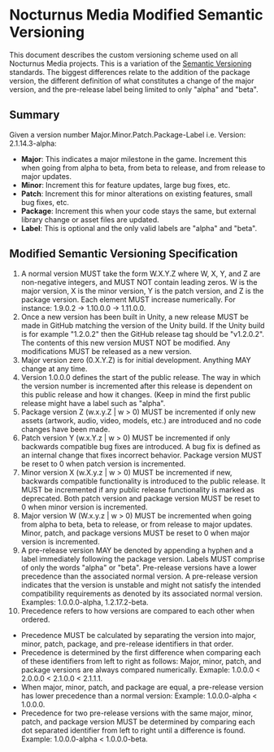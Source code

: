 # Nocturnus Media Modified Semantic Versioning
This document describes the custom versioning scheme used on all Nocturnus Media projects.
This is a variation of the [Semantic Versioning](https://semver.org/) standards.
The biggest differences relate to the addition of the package version, the different definition of what constitutes a change of the major version, and the pre-release label being limited to only "alpha" and "beta".

## Summary
Given a version number Major.Minor.Patch.Package-Label i.e. Version: 2.1.14.3-alpha:
- **Major**: This indicates a major milestone in the game. Increment this when going from alpha to beta, from beta to release, and from release to major updates.
- **Minor**: Increment this for feature updates, large bug fixes, etc.
- **Patch**: Increment this for minor alterations on existing features, small bug fixes, etc.
- **Package**: Increment this when your code stays the same, but external library change or asset files are updated.
- **Label**: This is optional and the only valid labels are "alpha" and "beta".

## Modified Semantic Versioning Specification
1. A normal version MUST take the form W.X.Y.Z where W, X, Y, and Z are non-negative integers, and MUST NOT contain leading zeros. W is the major version, X is the minor version, Y is the patch version, and Z is the package version. Each element MUST increase numerically. For instance: 1.9.0.2 -> 1.10.0.0 -> 1.11.0.0.
2. Once a new version has been built in Unity, a new release MUST be made in GitHub matching the version of the Unity build. If the Unity build is for example "1.2.0.2" then the GitHub release tag should be "v1.2.0.2". The contents of this new version MUST NOT be modified. Any modifications MUST be released as a new version.
3. Major version zero (0.X.Y.Z) is for initial development. Anything MAY change at any time.
4. Version 1.0.0.0 defines the start of the public release. The way in which the version number is incremented after this release is dependent on this public release and how it changes. (Keep in mind the first public release might have a label such as "alpha".
5. Package version Z (w.x.y.Z | w > 0) MUST be incremented if only new assets (artwork, audio, video, models, etc.) are introduced and no code changes have been made.
6. Patch version Y (w.x.Y.z | w > 0) MUST be incremented if only backwards compatible bug fixes are introduced. A bug fix is defined as an internal change that fixes incorrect behavior. Package version MUST be reset to 0 when patch version is incremented.
7. Minor version X (w.X.y.z | w > 0) MUST be incremented if new, backwards compatible functionality is introduced to the public release. It MUST be incremented if any public release functionality is marked as deprecated. Both patch version and package version MUST be reset to 0 when minor version is incremented.
8. Major version W (W.x.y.z | w > 0) MUST be incremented when going from alpha to beta, beta to release, or from release to major updates. Minor, patch, and package versions MUST be reset to 0 when major version is incremented.
9. A pre-release version MAY be denoted by appending a hyphen and a label immediately following the package version. Labels MUST comprise of only the words "alpha" or "beta". Pre-release versions have a lower precedence than the associated normal version. A pre-release version indicates that the version is unstable and might not satisfy the intended compatibility requirements as denoted by its associated normal version. Examples: 1.0.0.0-alpha, 1.2.17.2-beta.
10. Precedence refers to how versions are compared to each other when ordered.
  - Precedence MUST be calculated by separating the version into major, minor, patch, package, and pre-release identifiers in that order.
  - Precedence is determined by the first difference when comparing each of these identifiers from left to right as follows: Major, minor, patch, and package versions are always compared numerically. Exmaple: 1.0.0.0 < 2.0.0.0 < 2.1.0.0 < 2.1.1.1.
  - When major, minor, patch, and package are equal, a pre-release version has lower precedence than a normal version: Example: 1.0.0.0-alpha < 1.0.0.0.
  - Precedence for two pre-release versions with the same major, minor, patch, and package version MUST be determined by comparing each dot separated identifier from left to right until a difference is found. Example: 1.0.0.0-alpha < 1.0.0.0-beta.
